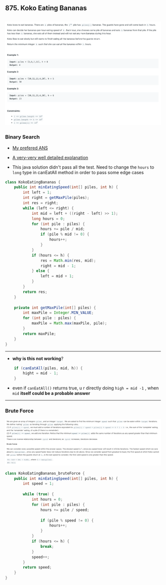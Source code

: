 ## 875. Koko Eating Bananas
![](img/2023-09-25-11-13-49.png)
---
### Binary Search

- [My prefered ANS](https://leetcode.com/problems/koko-eating-bananas/solutions/152506/binary-search-java-python-with-explanations/#:~:text=Binary%20Search%20Java%20/%20Python%20with%20Explanations)

- [A very-very well detailed explanation](https://leetcode.com/problems/koko-eating-bananas/discuss/1703687/JavaC%2B%2B-A-very-very-well-detailed-explanation#:~:text=A%20very%2Dvery%20well%20detailed%20explanation)

- This java solution didn't pass all the test. Need to change the `hours` to `long` type in canEatAll method in order to pass some 
  edge cases


```java
class KokoEatingBananas {
    public int minEatingSpeed(int[] piles, int h) {
        int left = 1;
        int right = getMaxPile(piles);
        int res = right;
        while (left <= right) {
            int mid = left + ((right - left) >> 1);
            long hours = 0;
            for (int pile : piles) {
                hours += pile / mid;
                if (pile % mid != 0) {
                    hours++;
                }
            }
            if (hours <= h) {
                res = Math.min(res, mid);
                right = mid - 1;
            } else {
                left = mid + 1;
            }
        }
        return res;
    }

    private int getMaxPile(int[] piles) {
        int maxPile = Integer.MIN_VALUE;
        for (int pile : piles) {
            maxPile = Math.max(maxPile, pile);
        }
        return maxPile;
    }
}
```
---

- **why is this not working**?

```java
    if (canEatAll(piles, mid, h)) {
        hight = mid - 1;
    }   
```

- even if `canEatAll()` returns true, u r directly doing `high = mid -1` , when `mid` **itself could be a probable answer**

---
### Brute Force

![](img/2023-09-25-11-17-07.png)

```java
class KokoEatingBananas_bruteForce {
    public int minEatingSpeed(int[] piles, int h) {
        int speed = 1;

        while (true) {
            int hours = 0;
            for (int pile : piles) {
                hours += pile / speed;

                if (pile % speed != 0) {
                    hours++;
                }
            }
            if (hours <= h) {
                break;
            }
            speed++;
        }
        return speed;
    }
}
```